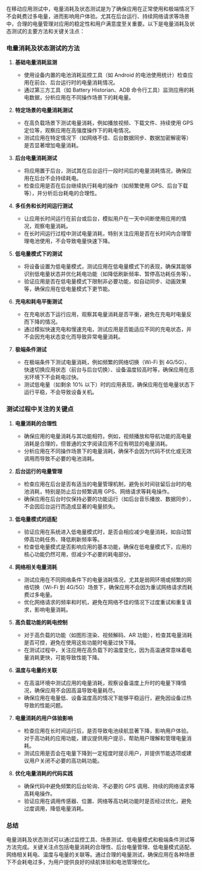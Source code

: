 在移动应用测试中，电量消耗及状态测试是为了确保应用在正常使用和极端情况下不会耗费过多电量，进而影响用户体验。尤其在后台运行、持续网络请求等场景中，合理的电量管理对应用的稳定性和用户满意度至关重要。以下是电量消耗及状态测试的主要方法和关键关注点：

### 电量消耗及状态测试的方法

1. **基础电量消耗监测**
   - 使用设备内置的电池消耗监控工具（如 Android 的电池使用统计）检查应用在前台、后台运行时的电量消耗情况。
   - 通过第三方工具（如 Battery Historian、ADB 命令行工具）监测应用的耗电数据，分析应用在不同操作场景下的耗电量。

2. **特定场景的电量消耗测试**
   - 在高负载场景下测试电量消耗，例如播放视频、下载文件、持续使用 GPS 定位等，观察应用在高强度操作下的耗电情况。
   - 测试应用在特定情况下（如网络不佳、后台数据同步、数据加密解密等）是否显著增加电量消耗。

3. **后台电量消耗测试**
   - 将应用置于后台，测试其在后台运行一段时间后的电量消耗情况，确保应用在后台不会持续耗电。
   - 检查应用是否在后台继续执行耗电的操作（如频繁使用 GPS、后台下载等），并分析后台耗电的合理性。

4. **多任务和长时间运行测试**
   - 让应用长时间运行在前台或后台，模拟用户在一天中间断使用应用的情况，观察电量消耗。
   - 在长时间运行过程中测试电量消耗，特别关注应用是否在长时间内合理管理电池使用，不会导致电量快速下降。

5. **低电量模式下的测试**
   - 将设备设置为低电量模式，测试应用在低电量模式下的表现，确保其能够识别低电量状态并优化耗电功能（如降低刷新频率、暂停高功耗任务等）。
   - 验证应用是否在低电量模式下限制非必要功能，如自动同步、动画效果等，确保应用在低电量模式下更节能。

6. **充电和耗电平衡测试**
   - 在充电状态下运行应用，观察其电量消耗是否平衡，避免在充电时电量反而下降的情况。
   - 通过模拟快速充电和慢速充电，测试应用是否能适应不同的充电状态，并不会因充电状态变化而导致异常电量消耗。

7. **极端条件测试**
   - 在极端条件下测试电量消耗，例如频繁的网络切换（Wi-Fi 到 4G/5G）、快速切换应用状态（前台与后台切换）、设备温度较高时等，确保应用在恶劣环境下不会耗电过快。
   - 测试低电量（如剩余 10% 以下）时的应用表现，确保应用在低电量状态下运行平稳，不会导致设备关机。

### 测试过程中关注的关键点

1. **电量消耗的合理性**
   - 确保应用的电量消耗与其功能相符。例如，视频播放和导航功能的高电量消耗是合理的，但普通的文字阅读应用不应有明显的电量消耗。
   - 分析应用在不同操作场景下的电量消耗，确保不会因为代码不优化或无效调用而导致不必要的电池消耗。

2. **后台运行的电量管理**
   - 检查应用在后台是否有适当的电量管理机制，避免长时间驻留后台时的电池消耗，特别是防止后台频繁调用 GPS、网络请求等耗电操作。
   - 确保应用在后台时仅保持必要的功能运行（如后台音乐播放、数据同步），不会因后台运行而造成显著的电量损失。

3. **低电量模式的适配**
   - 验证应用在系统进入低电量模式时，是否会相应减少电量消耗，如自动暂停高功耗任务、降低刷新频率等。
   - 检查低电量模式是否影响应用的基本功能，确保在低电量模式下，应用的核心功能仍然可用，但减少不必要的耗电部分。

4. **网络相关电量消耗**
   - 测试应用在不同网络条件下的电量消耗情况，尤其是弱网环境或频繁的网络切换（Wi-Fi 到 4G/5G）场景下，确保应用不会因为重试网络请求而耗费过多电量。
   - 优化网络请求的频率和时机，避免在网络不佳的情况下过度重试和重复请求，影响电量消耗。

5. **高负载功能的耗电控制**
   - 对于高负载的功能（如图形渲染、视频解码、AR 功能），检查其电量消耗是否可控，避免在使用这些功能时电量过快下降。
   - 在测试过程中，关注应用在高负载下的温度变化，因为高温通常意味着电量消耗更快，可能导致性能下降。

6. **温度与电量的关联**
   - 在高温环境中测试应用的电量消耗，观察设备温度上升时的电量下降情况，确保应用不会因高温导致电量耗尽。
   - 确保应用在电量低、设备温度高的情况下能够平稳运行，避免因设备过热导致的性能问题。

7. **电量消耗的用户体验影响**
   - 检查应用在长时间运行后，是否导致电池续航显著下降，影响用户体验。对于高功耗的应用功能，建议提供用户提示，帮助用户理解和管理电量消耗。
   - 测试应用是否会在电量下降到一定程度时提示用户，并提供节能选项或建议用户关闭不必要的高功耗功能。

8. **优化电量消耗的代码实践**
   - 确保代码中避免频繁的后台轮询、不必要的 GPS 调用、持续的网络请求等高耗电操作。
   - 验证应用在调用传感器、位置、网络等高功耗功能时是否经过优化，避免过度调用，降低电量消耗。

### 总结

电量消耗及状态测试可以通过监控工具、场景测试、低电量模式和极端条件测试等方法完成。关键关注点包括电量消耗的合理性、后台电量管理、低电量模式适配、网络相关耗电、温度与电量的关联等。通过合理的电量测试，确保应用在各种场景下不会耗电过多，为用户提供良好的续航体验和电池管理优化。